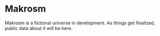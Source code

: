 # Makrosm

Makrosm is a fictional universe in development.
As things get finalized, public data about it will be here.
